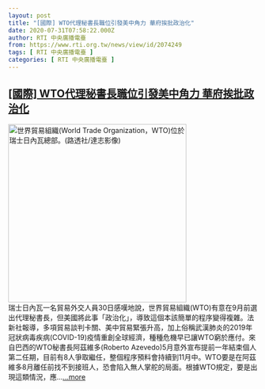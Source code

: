 ```yaml
---
layout: post
title: "[國際] WTO代理秘書長職位引發美中角力 華府挨批政治化"
date: 2020-07-31T07:58:22.000Z
author: RTI 中央廣播電臺
from: https://www.rti.org.tw/news/view/id/2074249
tags: [ RTI 中央廣播電臺 ]
categories: [ RTI 中央廣播電臺 ]
---
```

<!--1596182302000-->
[[國際] WTO代理秘書長職位引發美中角力 華府挨批政治化](https://www.rti.org.tw/news/view/id/2074249)
------

<div>
<img src="https://static.rti.org.tw/assets/thumbnails/2019/12/30/eb26a370278c24abdd007b9330aa3824.jpg" width="360" alt="世界貿易組織(World Trade Organization，WTO)位於瑞士日內瓦總部。(路透社/達志影像)" title="世界貿易組織(World Trade Organization，WTO)位於瑞士日內瓦總部。(路透社/達志影像)"><br>瑞士日內瓦一名貿易外交人員30日感嘆地說，世界貿易組織(WTO)有意在9月前選出代理秘書長，但美國將此事「政治化」，導致這個本該簡單的程序變得複雜。法新社報導，多項貿易談判卡關、美中貿易緊張升高，加上俗稱武漢肺炎的2019年冠狀病毒疾病(COVID-19)疫情重創全球經濟，種種危機早已讓WTO窮於應付。來自巴西的WTO秘書長阿茲維多(Roberto Azevedo)5月意外宣布提前一年結束個人第二任期，目前有8人爭取繼任，整個程序預料會持續到11月中。WTO要是在阿茲維多8月離任前找不到接班人，恐會陷入無人掌舵的局面。根據WTO規定，要是出現這類情況，應...<a target="_blank" href="https://www.rti.org.tw/news/view/id/2074249">...more</a>
</div>
